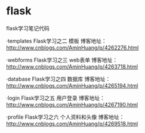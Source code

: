 # flask
flask学习笔记代码

·templates Flask学习之二 模板     博客地址：http://www.cnblogs.com/AminHuang/p/4262276.html
 
·webforms  Flask学习之三 web表单  博客地址：http://www.cnblogs.com/AminHuang/p/4263718.html

·database  Flask学习之四 数据库   博客地址：http://www.cnblogs.com/AminHuang/p/4265194.html

·login     Flask学习之五 用户登录 博客地址：http://www.cnblogs.com/AminHuang/p/4267190.html

·profile   Flask学习之六 个人资料和头像 博客地址：http://www.cnblogs.com/AminHuang/p/4269518.html

